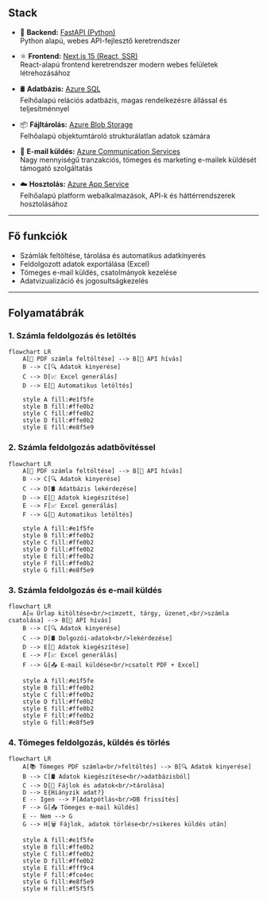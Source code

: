 ## Stack

- 🐍 **Backend:** [FastAPI (Python)](https://fastapi.tiangolo.com/)  
Python alapú, webes API-fejlesztő keretrendszer

- ⚛️ **Frontend:** [Next.js 15 (React, SSR)](https://nextjs.org/)  
React-alapú frontend keretrendszer modern webes felületek létrehozásához

- 🛢️ **Adatbázis:** [Azure SQL](https://learn.microsoft.com/en-us/azure/azure-sql/?view=azuresql)  
Felhőalapú relációs adatbázis, magas rendelkezésre állással és teljesítménnyel

- 📦 **Fájltárolás:** [Azure Blob Storage](https://learn.microsoft.com/en-us/azure/storage/blobs/storage-blobs-introduction)  
Felhőalapú objektumtároló strukturálatlan adatok számára

- 📧 **E-mail küldés:** [Azure Communication Services](https://learn.microsoft.com/en-us/azure/communication-services/quickstarts/email/send-email?tabs=windows%2Cconnection-string%2Csend-email-and-get-status-async%2Csync-client&pivots=programming-language-python)  
Nagy mennyiségű tranzakciós, tömeges és marketing e-mailek küldését támogató szolgáltatás

- ☁️ **Hosztolás:** [Azure App Service](https://learn.microsoft.com/en-us/azure/app-service/overview)  
Felhőalapú platform webalkalmazások, API-k és háttérrendszerek hosztolásához
---
## Fő funkciók

- Számlák feltöltése, tárolása és automatikus adatkinyerés
- Feldolgozott adatok exportálása (Excel)
- Tömeges e-mail küldés, csatolmányok kezelése
- Adatvizualizáció és jogosultságkezelés
---
## Folyamatábrák

### 1. Számla feldolgozás és letöltés

```mermaid
flowchart LR
    A[📄 PDF számla feltöltése] --> B[🚀 API hívás]
    B --> C[🔍 Adatok kinyerése]
    C --> D[📈 Excel generálás]
    D --> E[💾 Automatikus letöltés]
    
    style A fill:#e1f5fe
    style B fill:#ffe0b2
    style C fill:#ffe0b2
    style D fill:#ffe0b2
    style E fill:#e8f5e9 
```

### 2. Számla feldolgozás adatbővítéssel

```mermaid
flowchart LR
    A[📄 PDF számla feltöltése] --> B[🚀 API hívás]
    B --> C[🔍 Adatok kinyerése]
    C --> D[🛢️ Adatbázis lekérdezése]
    D --> E[🔧 Adatok kiegészítése]
    E --> F[📈 Excel generálás]
    F --> G[💾 Automatikus letöltés]
    
    style A fill:#e1f5fe
    style B fill:#ffe0b2
    style C fill:#ffe0b2
    style D fill:#ffe0b2
    style E fill:#ffe0b2
    style F fill:#ffe0b2
    style G fill:#e8f5e9 
```

### 3. Számla feldolgozás és e-mail küldés

```mermaid
flowchart LR
    A[✉️ Űrlap kitöltése<br/>címzett, tárgy, üzenet,<br/>számla csatolása] --> B[🚀 API hívás]
    B --> C[🔍 Adatok kinyerése]
    C --> D[🛢️ Dolgozói-adatok<br/>lekérdezése]
    D --> E[🔧 Adatok kiegészítése]
    E --> F[📈 Excel generálás]
    F --> G[📤 E-mail küldése<br/>csatolt PDF + Excel]
    
    style A fill:#e1f5fe
    style B fill:#ffe0b2
    style C fill:#ffe0b2
    style D fill:#ffe0b2
    style E fill:#ffe0b2
    style F fill:#ffe0b2
    style G fill:#e8f5e9 
```

### 4. Tömeges feldolgozás, küldés és törlés

```mermaid
flowchart LR
    A[📚 Tömeges PDF számla<br/>feltöltés] --> B[🔍 Adatok kinyerése]
    B --> C[🛢️ Adatok kiegészítése<br/>adatbázisból]
    C --> D[💾 Fájlok és adatok<br/>tárolása]
    D --> E{Hiányzik adat?}
    E -- Igen --> F[Adatpótlás<br/>DB frissítés]
    F --> G[📤 Tömeges e-mail küldés]
    E -- Nem --> G
    G --> H[🗑️ Fájlok, adatok törlése<br/>sikeres küldés után]

    style A fill:#e1f5fe
    style B fill:#ffe0b2
    style C fill:#ffe0b2
    style D fill:#ffe0b2
    style E fill:#fff9c4
    style F fill:#fce4ec
    style G fill:#e8f5e9
    style H fill:#f5f5f5
```
